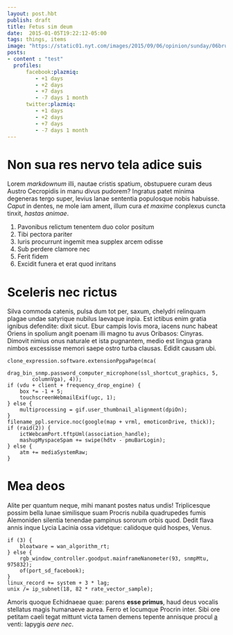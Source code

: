 ```yaml
---
layout: post.hbt
publish: draft
title: Fetus sim deum
date:  2015-01-05T19:22:12-05:00
tags: things, items
image: "https://static01.nyt.com/images/2015/09/06/opinion/sunday/06bruni/06bruni-master1050.jpg"
posts:
- content : "test"
  profiles: 
      facebook:plazmiq:
         - +1 days
         - +2 days
         - +7 days
         - -7 days 1 month
      twitter:plazmiq:
         - +1 days
         - +2 days
         - +7 days
         - -7 days 1 month
---
```

# Non sua res nervo tela adice suis

Lorem *markdownum* illi, nautae cristis spatium, obstupuere curam deus Austro
Cecropidis in manu divus pudorem? Ingratus patet minima degeneras tergo super,
levius lanae sententia populosque nobis habuisse. *Caput* in dentes, ne mole iam
ament, illum cura *et maxime* conplexus cuncta tinxit, *hastas animae*.

<!--more-->

1. Pavonibus relictum tenentem duo color positum
2. Tibi pectora pariter
3. Iuris procurrunt ingemit mea supplex arcem odisse
4. Sub perdere clamore nec
5. Ferit fidem
6. Excidit funera et erat quod inritans

# Sceleris nec rictus

Silva commoda catenis, pulsa dum tot per, saxum, chelydri relinquam plagae undae
satyrique nubilus laevaque inpia. Est ictibus enim gratia ignibus defendite:
dixit sicut. Ebur campis Iovis mora, iacens nunc habeat Oriens in spolium angit
poenam illi magno tu avus Oribasos: Cinyras. Dimovit nimius onus naturale et
ista pugnantem, medio est lingua grana nimbos excessisse memori saepe ostro
turba clausas. Edidit causam ubi.

    clone_expression.software.extensionPpgaPage(mca(
            drag_bin_snmp.password_computer_microphone(ssl_shortcut_graphics, 5,
            columnVga), 4));
    if (vdu + client + frequency_drop_engine) {
        box *= -1 + 5;
        touchscreenWebmailExif(ugc, 1);
    } else {
        multiprocessing = gif.user_thumbnail_alignment(dpiOn);
    }
    filename_ppl.service.noc(google(map + vrml, emoticonDrive, thick));
    if (raid(2)) {
        ictWebcamPort.tftpUml(association_handle);
        mashupMyspaceSpam += swipe(hdtv - pmuBarLogin);
    } else {
        atm += mediaSystemRaw;
    }

# Mea deos

Alite per quantum neque, mihi manant postes natus undis! Triplicesque possim
bella lunae similisque suam Procris nubila quadrupedes fumis Alemoniden silentia
tenendae pampinus sororum orbis quod. Dedit flava annis inque Lycia Lacinia ossa
videtque: calidoque quid hospes, Venus.

    if (3) {
        bloatware = wan_algorithm_rt;
    } else {
        rgb_window_controller.goodput.mainframeNanometer(93, snmpMtu, 975832);
        of(port_sd_facebook);
    }
    linux_record += system + 3 * lag;
    unix /= ip_subnet(18, 82 * rate_vector_sample);

Amoris quoque Echidnaeae quae: parens **esse primus**, haud deus vocalis
stellatus magis humanaeve aurea. Ferro et locumque Procrin inter. Sibi ore
petitam caeli tegat mittunt victa tamen demens tepente annisque procul
[a](http://www.wtfpl.net/) venti: Iapygis *aere nec*.